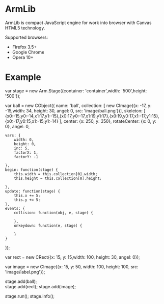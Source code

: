 ArmLib
======

ArmLib is compact JavaScript engine for work into browser with Canvas HTML5 technology.

Supported browsers:

* Firefox 3.5+
* Google Chrome
* Opera 10+


Example
=======

var stage = new Arm.Stage({container: 'container',width: '500',height: '500'});

var ball = new CObject({
	name: 'ball', 
	collection: [ new CImage({x: -17, y: -15,width: 34, height: 30, angel: 0, src: 'image/ball.png'})],
	skeleton: [ {x0:-15,y0:-14,x1:17,y1:-15},{x0:17,y0:-17,x1:19,y1:17},{x0:19,y0:17,x1:-17,y1:15},{x0:-17,y0:15,x1:-15,y1:-14} ],
	center: {x: 250, y: 350},
	rotateCenter: {x: 0, y: 0},
	angel: 0,
	
	vars: {
		width: 0,
		height: 0,
		inc: 5,
		factorX: 1,
		factorY: -1

	},
	begin: function(stage) {
		this.width = this.collection[0].width;
		this.height = this.collection[0].height;

	},
	update: function(stage) {
		this.x += 5;
		this.y += 5;
	},
	events: { 
		collision: function(obj, e, stage) {

		},
		onkeydown: function(e, stage) {

		}
	}
});

var rect = new CRect({x: 15, y: 15,width: 100, height: 30, angel: 0});

var image = new CImage({x: 15, y: 50, width: 100, height: 100, src: 'image/label.png'});


stage.add(ball);  
stage.add(rect);
stage.add(image);

stage.run(); 
stage.info();